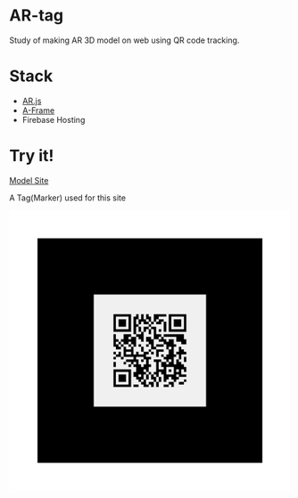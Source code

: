 # AR-tag
Study of making AR 3D model on web using QR code tracking.
# Stack
- [AR.js](https://github.com/jeromeetienne/AR.js)
- [A-Frame](https://aframe.io/)
- Firebase Hosting
# Try it!
[Model Site](https://ar-tag-f67c4.web.app/)

A Tag(Marker) used for this site

![Example marker](https://github.com/JoonLee-K/AR-tag/blob/master/pattern-tag_qr.png)


